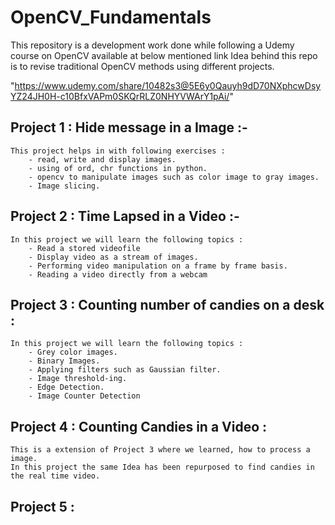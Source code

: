 # OpenCV_Fundamentals  
This repository is a development work done while following a Udemy course on OpenCV available at below mentioned link 
Idea behind this repo is to revise traditional OpenCV methods using different projects.  


"https://www.udemy.com/share/10482s3@5E6y0Qauyh9dD70NXphcwDsyYZ24JH0H-c10BfxVAPm0SKQrRLZ0NHYVWArY1pAi/"



## Project 1 : Hide message in a Image :-
    This project helps in with following exercises :
        - read, write and display images.
        - using of ord, chr functions in python.
        - opencv to manipulate images such as color image to gray images.
        - Image slicing.

## Project 2 : Time Lapsed in a Video :-
    In this project we will learn the following topics :
        - Read a stored videofile
        - Display video as a stream of images.
        - Performing video manipulation on a frame by frame basis.
        - Reading a video directly from a webcam

## Project 3 : Counting number of candies on a desk :  
    In this project we will learn the following topics : 
        - Grey color images.
        - Binary Images.
        - Applying filters such as Gaussian filter.
        - Image threshold-ing.
        - Edge Detection.
        - Image Counter Detection

## Project 4 :  Counting Candies in a Video :
    This is a extension of Project 3 where we learned, how to process a image.
    In this project the same Idea has been repurposed to find candies in the real time video.

## Project 5 : 

